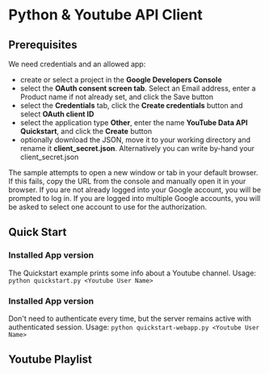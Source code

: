 # Python & Youtube API Client
## Prerequisites
We need credentials and an allowed app:
- create or select a project in the **Google Developers Console** 
- select the **OAuth consent screen tab**. Select an Email address, enter a Product name if not already set, and click the Save button
- select the **Credentials** tab, click the **Create credentials** button and select **OAuth client ID**
- select the application type **Other**, enter the name **YouTube Data API Quickstart**, and click the **Create** button
- optionally download the JSON, move it to your working directory and rename it **client_secret.json**. 
Alternatively you can write by-hand your client_secret.json

The sample attempts to open a new window or tab in your default browser. 
If this fails, copy the URL from the console and manually open it in your browser.
If you are not already logged into your Google account, you will be prompted to log in. 
If you are logged into multiple Google accounts, you will be asked to select one account to use for the authorization.

## Quick Start
### Installed App version
The Quickstart example prints some info about a Youtube channel.
Usage: `python quickstart.py <Youtube User Name>`

### Installed App version
Don't need to authenticate every time, but the server remains active with authenticated session.
Usage: `python quickstart-webapp.py <Youtube User Name>` 

## Youtube Playlist
